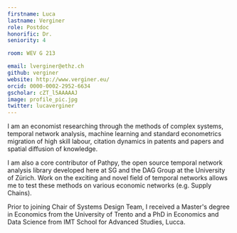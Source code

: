 ```yaml
---
firstname: Luca
lastname: Verginer
role: Postdoc
honorific: Dr.
seniority: 4

room: WEV G 213

email: lverginer@ethz.ch
github: verginer
website: http://www.verginer.eu/
orcid: 0000-0002-2952-6634
gscholar: cZT_l5AAAAAJ
image: profile_pic.jpg
twitter: lucaverginer
---
```


I am an economist researching through the methods of complex systems, temporal network analysis, machine learning and standard econometrics migration of high skill labour, citation dynamics in patents and papers and spatial diffusion of knowledge.

I am also a core contributor of Pathpy, the open source temporal network analysis library developed here at SG and the DAG Group at the University of Zürich.
Work on the exciting and novel field of temporal networks allows me to test these methods on various economic networks (e.g. Supply Chains).

Prior to joining Chair of Systems Design Team, I received a Master's degree in Economics from the University of Trento and a PhD in Economics and Data Science from IMT School for Advanced Studies, Lucca.

